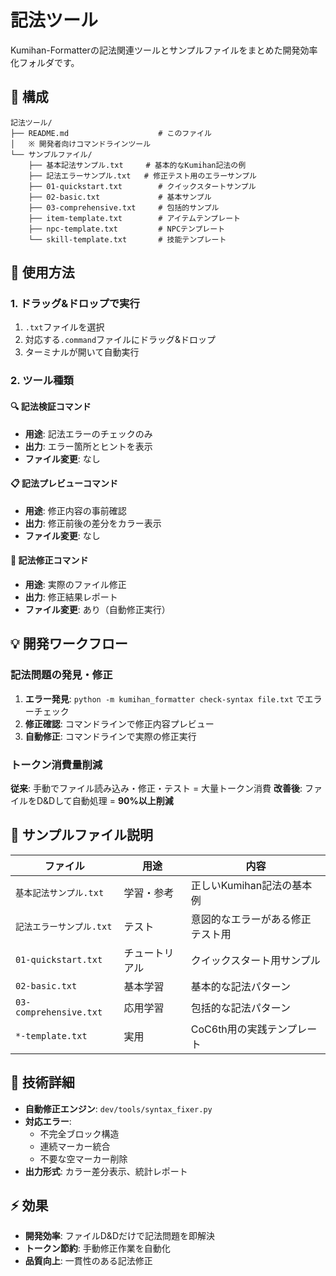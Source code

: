 # 記法ツール

Kumihan-Formatterの記法関連ツールとサンプルファイルをまとめた開発効率化フォルダです。

## 📁 構成

```
記法ツール/
├── README.md                    # このファイル
│   ※ 開発者向けコマンドラインツール
└── サンプルファイル/
    ├── 基本記法サンプル.txt     # 基本的なKumihan記法の例
    ├── 記法エラーサンプル.txt   # 修正テスト用のエラーサンプル
    ├── 01-quickstart.txt        # クイックスタートサンプル
    ├── 02-basic.txt             # 基本サンプル
    ├── 03-comprehensive.txt     # 包括的サンプル
    ├── item-template.txt        # アイテムテンプレート
    ├── npc-template.txt         # NPCテンプレート
    └── skill-template.txt       # 技能テンプレート
```

## 🚀 使用方法

### 1. ドラッグ&ドロップで実行
1. `.txt`ファイルを選択
2. 対応する`.command`ファイルにドラッグ&ドロップ
3. ターミナルが開いて自動実行

### 2. ツール種類

#### 🔍 記法検証コマンド
- **用途**: 記法エラーのチェックのみ
- **出力**: エラー箇所とヒントを表示
- **ファイル変更**: なし

#### 📋 記法プレビューコマンド
- **用途**: 修正内容の事前確認
- **出力**: 修正前後の差分をカラー表示
- **ファイル変更**: なし

#### 🔧 記法修正コマンド
- **用途**: 実際のファイル修正
- **出力**: 修正結果レポート
- **ファイル変更**: あり（自動修正実行）

## 💡 開発ワークフロー

### 記法問題の発見・修正

1. **エラー発見**: `python -m kumihan_formatter check-syntax file.txt` でエラーチェック
2. **修正確認**: コマンドラインで修正内容プレビュー
3. **自動修正**: コマンドラインで実際の修正実行

### トークン消費量削減

**従来**: 手動でファイル読み込み・修正・テスト = 大量トークン消費
**改善後**: ファイルをD&Dして自動処理 = **90%以上削減**

## 📝 サンプルファイル説明

| ファイル | 用途 | 内容 |
|---------|------|------|
| `基本記法サンプル.txt` | 学習・参考 | 正しいKumihan記法の基本例 |
| `記法エラーサンプル.txt` | テスト | 意図的なエラーがある修正テスト用 |
| `01-quickstart.txt` | チュートリアル | クイックスタート用サンプル |
| `02-basic.txt` | 基本学習 | 基本的な記法パターン |
| `03-comprehensive.txt` | 応用学習 | 包括的な記法パターン |
| `*-template.txt` | 実用 | CoC6th用の実践テンプレート |

## 🔧 技術詳細

- **自動修正エンジン**: `dev/tools/syntax_fixer.py`
- **対応エラー**:
  - 不完全ブロック構造
  - 連続マーカー統合
  - 不要な空マーカー削除
- **出力形式**: カラー差分表示、統計レポート

## ⚡ 効果

- **開発効率**: ファイルD&Dだけで記法問題を即解決
- **トークン節約**: 手動修正作業を自動化
- **品質向上**: 一貫性のある記法修正
